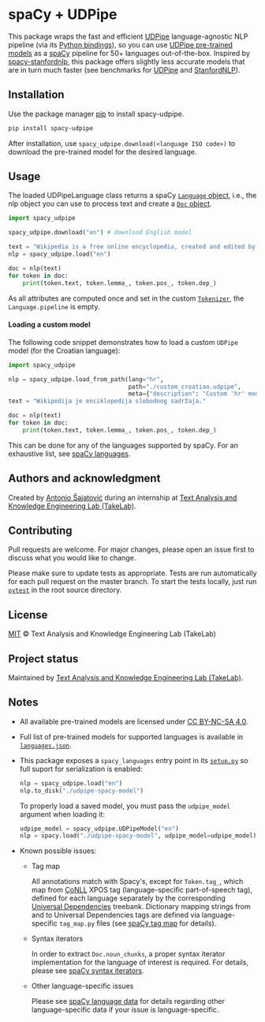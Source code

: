 # spaCy + UDPipe

This package wraps the fast and efficient [UDPipe](http://ufal.mff.cuni.cz/udpipe) language-agnostic NLP pipeline
(via its [Python bindings](https://github.com/ufal/udpipe/tree/master/bindings/python)), so you can use
[UDPipe pre-trained models](https://lindat.mff.cuni.cz/repository/xmlui/handle/11234/1-2998) as a [spaCy](https://spacy.io/) pipeline for 50+ languages out-of-the-box.
Inspired by [spacy-stanfordnlp](https://github.com/explosion/spacy-stanfordnlp), this package offers slightly less accurate
models that are in turn much faster (see benchmarks for [UDPipe](https://ufal.mff.cuni.cz/udpipe/models#universal_dependencies_24_models_performance) and [StanfordNLP](https://stanfordnlp.github.io/stanfordnlp/performance.html)).

## Installation

Use the package manager [pip](https://pip.pypa.io/en/stable/) to install spacy-udpipe.

```bash
pip install spacy-udpipe
```

After installation, use `spacy_udpipe.download(<language ISO code>)` to download the pre-trained model for the desired language.

## Usage
The loaded UDPipeLanguage class returns a spaCy [`Language` object](https://spacy.io/api/language), i.e., the nlp object you can use to process text and create a [`Doc` object](https://spacy.io/api/doc).

```python
import spacy_udpipe

spacy_udpipe.download("en") # download English model

text = "Wikipedia is a free online encyclopedia, created and edited by volunteers around the world."
nlp = spacy_udpipe.load("en")

doc = nlp(text)
for token in doc:
    print(token.text, token.lemma_, token.pos_, token.dep_)

```
As all attributes are computed once and set in the custom [`Tokenizer`](https://spacy.io/api/tokenizer), the `Language.pipeline` is empty.

#### Loading a custom model
The following code snippet demonstrates how to load a custom `UDPipe` model (for the Croatian language):
```python
import spacy_udpipe

nlp = spacy_udpipe.load_from_path(lang="hr",
                                  path="./custom_croatian.udpipe",
                                  meta={"description": "Custom 'hr' model"})
text = "Wikipedija je enciklopedija slobodnog sadržaja."

doc = nlp(text)
for token in doc:
    print(token.text, token.lemma_, token.pos_, token.dep_)
```
This can be done for any of the languages supported by spaCy. For an exhaustive list, see [spaCy languages](https://spacy.io/usage/models#languages).

## Authors and acknowledgment
Created by [Antonio Šajatović](http://github.com/asajatovic) during an internship at [Text Analysis and Knowledge Engineering Lab (TakeLab)](http://takelab.fer.hr/).

## Contributing
Pull requests are welcome. For major changes, please open an issue first to discuss what you would like to change.

Please make sure to update tests as appropriate. Tests are run automatically for each pull request on the master branch. To start the tests locally, just run [`pytest`](https://docs.pytest.org/en/latest/contents.html) in the root source directory.

## License
[MIT](https://choosealicense.com/licenses/mit/)  © Text Analysis and Knowledge Engineering Lab (TakeLab)

## Project status
Maintained by [Text Analysis and Knowledge Engineering Lab (TakeLab)](http://takelab.fer.hr/).

## Notes
* All available pre-trained models are licensed under [CC BY-NC-SA 4.0](https://creativecommons.org/licenses/by-nc-sa/4.0/).

* Full list of pre-trained models for supported languages is available in [`languages.json`](https://github.com/TakeLab/spacy-udpipe/blob/master/spacy_udpipe/languages.json).

* This package exposes a `spacy_languages` entry point in its [`setup.py`](https://github.com/TakeLab/spacy-udpipe/blob/master/setup.py) so full suport for serialization is enabled:
    ```python
    nlp = spacy_udpipe.load("en")
    nlp.to_disk("./udpipe-spacy-model")

    ```
    To properly load a saved model, you must pass the `udpipe_model` argument when loading it:
    ```python
    udpipe_model = spacy_udpipe.UDPipeModel("en")
    nlp = spacy.load("./udpipe-spacy-model", udpipe_model=udpipe_model)

    ```
* Known possible issues:
    * Tag map

      All annotations match with Spacy's, except for `Token.tag_`, which map from [CoNLL](https://universaldependencies.org/format.html) XPOS tag (language-specific part-of-speech tag), defined for each language separately by the corresponding [Universal Dependencies](https://universaldependencies.org/) treebank. Dictionary mapping strings from and to Universal Dependencies tags are defined via language-specific `tag_map.py` files (see [spaCy tag map](https://spacy.io/usage/adding-languages#tag-map) for details).
    * Syntax iterators

      In order to extract `Doc.noun_chunks`, a proper syntax iterator implementation for the language of interest is required. For details, please see [spaCy syntax iterators](https://spacy.io/usage/adding-languages#syntax-iterators).
    * Other language-specific issues

      Please see [spaCy language data](https://spacy.io/usage/adding-languages#language-data) for details regarding other language-specific data if your issue is language-specific.
